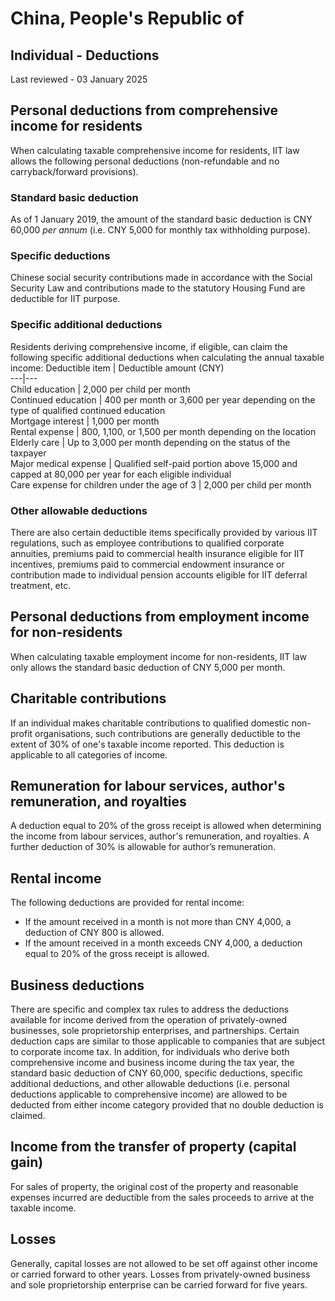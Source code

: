 # China, People's Republic of
## Individual - Deductions
Last reviewed - 03 January 2025
## Personal deductions from comprehensive income for residents
When calculating taxable comprehensive income for residents, IIT law allows the following personal deductions (non-refundable and no carryback/forward provisions).
### Standard basic deduction
As of 1 January 2019, the amount of the standard basic deduction is CNY 60,000 _per annum_ (i.e. CNY 5,000 for monthly tax withholding purpose).
### Specific deductions
Chinese social security contributions made in accordance with the Social Security Law and contributions made to the statutory Housing Fund are deductible for IIT purpose.
### Specific additional deductions
Residents deriving comprehensive income, if eligible, can claim the following specific additional deductions when calculating the annual taxable income:
Deductible item | Deductible amount (CNY)  
---|---  
Child education | 2,000 per child per month  
Continued education | 400 per month or 3,600 per year depending on the type of qualified continued education  
Mortgage interest | 1,000 per month  
Rental expense | 800, 1,100, or 1,500 per month depending on the location  
Elderly care | Up to 3,000 per month depending on the status of the taxpayer  
Major medical expense | Qualified self-paid portion above 15,000 and capped at 80,000 per year for each eligible individual  
Care expense for children under the age of 3 | 2,000 per child per month  
### Other allowable deductions 
There are also certain deductible items specifically provided by various IIT regulations, such as employee contributions to qualified corporate annuities, premiums paid to commercial health insurance eligible for IIT incentives, premiums paid to commercial endowment insurance or contribution made to individual pension accounts eligible for IIT deferral treatment, etc.
## Personal deductions from employment income for non-residents
When calculating taxable employment income for non-residents, IIT law only allows the standard basic deduction of CNY 5,000 per month.
## Charitable contributions
If an individual makes charitable contributions to qualified domestic non-profit organisations, such contributions are generally deductible to the extent of 30% of one's taxable income reported. This deduction is applicable to all categories of income.
## Remuneration for labour services, author's remuneration, and royalties
A deduction equal to 20% of the gross receipt is allowed when determining the income from labour services, author's remuneration, and royalties. A further deduction of 30% is allowable for author’s remuneration.
## Rental income
The following deductions are provided for rental income:
  * If the amount received in a month is not more than CNY 4,000, a deduction of CNY 800 is allowed.
  * If the amount received in a month exceeds CNY 4,000, a deduction equal to 20% of the gross receipt is allowed.


## Business deductions
There are specific and complex tax rules to address the deductions available for income derived from the operation of privately-owned businesses, sole proprietorship enterprises, and partnerships. Certain deduction caps are similar to those applicable to companies that are subject to corporate income tax.
In addition, for individuals who derive both comprehensive income and business income during the tax year, the standard basic deduction of CNY 60,000, specific deductions, specific additional deductions, and other allowable deductions (i.e. personal deductions applicable to comprehensive income) are allowed to be deducted from either income category provided that no double deduction is claimed.
## Income from the transfer of property (capital gain)
For sales of property, the original cost of the property and reasonable expenses incurred are deductible from the sales proceeds to arrive at the taxable income.
## Losses
Generally, capital losses are not allowed to be set off against other income or carried forward to other years.
Losses from privately-owned business and sole proprietorship enterprise can be carried forward for five years.
